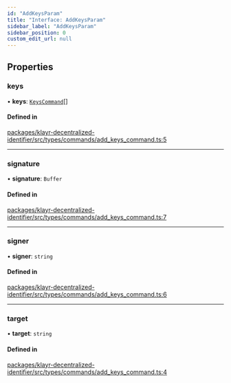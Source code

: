 ```yaml
---
id: "AddKeysParam"
title: "Interface: AddKeysParam"
sidebar_label: "AddKeysParam"
sidebar_position: 0
custom_edit_url: null
---
```


## Properties

### keys

• **keys**: [`KeysCommand`](KeysCommand.md)[]

#### Defined in

[packages/klayr-decentralized-identifier/src/types/commands/add_keys_command.ts:5](https://github.com/aldhosutra/klayr-did/blob/515766d/packages/klayr-decentralized-identifier/src/types/commands/add_keys_command.ts#L5)

___

### signature

• **signature**: `Buffer`

#### Defined in

[packages/klayr-decentralized-identifier/src/types/commands/add_keys_command.ts:7](https://github.com/aldhosutra/klayr-did/blob/515766d/packages/klayr-decentralized-identifier/src/types/commands/add_keys_command.ts#L7)

___

### signer

• **signer**: `string`

#### Defined in

[packages/klayr-decentralized-identifier/src/types/commands/add_keys_command.ts:6](https://github.com/aldhosutra/klayr-did/blob/515766d/packages/klayr-decentralized-identifier/src/types/commands/add_keys_command.ts#L6)

___

### target

• **target**: `string`

#### Defined in

[packages/klayr-decentralized-identifier/src/types/commands/add_keys_command.ts:4](https://github.com/aldhosutra/klayr-did/blob/515766d/packages/klayr-decentralized-identifier/src/types/commands/add_keys_command.ts#L4)
